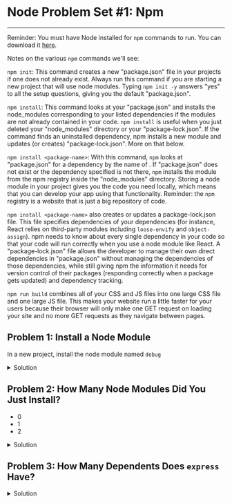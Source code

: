 # Node Problem Set #1: Npm

---

Reminder: You must have Node installed for 
`npm` commands to run. You can download it
[here](https://nodejs.org/en/download/).

Notes on the various `npm` commands we'll see:

`npm init`: This command creates a new
"package.json" file in your projects if one does not
already exist. Always run this command if you are
starting a new project that will use node modules.
Typing `npm init -y` answers
"yes" to all the setup questions, giving you
the default "package.json".

`npm install`: This command looks at your "package.json"
and installs the node_modules corresponding to your
listed dependencies if the modules are not already
contained in your code. `npm install` is useful when you just
deleted your "node_modules" directory or your "package-lock.json".
If the command finds an uninstalled dependency, npm installs a new module
and updates (or creates) "package-lock.json".
More on that below.

`npm install <package-name>`: 
With this command, `npm` looks at "package.json" for
a dependency by the name of <package-name>.
If "package.json" does not exist or the dependency specified
is not there, `npm` installs the module from the npm
registry inside the "node_modules" directory.
Storing a node module in your project gives you
the code you need locally, which means that you can
develop your app using that functionality.
Reminder: the `npm` registry is a website that 
is just a big repository of code.

`npm install <package-name>` also creates or updates
a package-lock.json file. This file
specifies dependencies of your dependencies (for instance,
React relies on third-party modules including
`loose-envify` and `object-assign`). npm needs to know about
every single dependency in your code so that
your code will run correctly when you use a node module
like React. A "package-lock.json" file
allows the developer to manage their own direct dependencies
in "package.json" without managing 
the dependencies of those dependencies,
while still giving npm the information it needs for version
control of their packages (responding correctly when a package
gets updated) and dependency tracking.

`npm run build` combines all of your CSS and JS
files into one large CSS file and one large JS file.
This makes your website run a little faster for your
users because their browser will only make one GET
request on loading your site and no more
GET requests as they navigate between pages.

## Problem 1: Install a Node Module
In a new project, install the node module named `debug`

<details>
<summary>Solution</summary>

1. Since this is a new project using node modules,
you should run `npm init -y` to create a new template
"package.json" file. This file will make it much easier
to track your dependencies and to install new node
modules.
2. Run `npm install debug` to install the `debug` node
module into your project.
</details>

## Problem 2: How Many Node Modules Did You Just Install?

- 0
- 1
- 2

<details>
<summary>Solution</summary>

You just installed 2 node modules. You installed
the node module called `debug`, as well as
its one dependency, a node module called
`ms` that makes working with milliseconds
easier. If you missed this, you can check in 
the node_modules folder of your project, 
or you can look at [npmjs.com](https://www.npmjs.com/package/debug)
and search for 
the package you want to install to look
at its dependencies.
</details>

## Problem 3: How Many Dependents Does `express` Have?
<details>
<summary>Solution</summary>

This node module has 60,369 dependents at the time I'm writing
this problem set. It probably has more by the time you're
reading this. You can view the number of dependents a
node module has by viewing its page on the npm
registry. Here is the page for [express](https://www.npmjs.com/package/express).
You can view its dependents by looking at the number
on the purple "Dependents" tab. The `express` node module
gains one dependent whenever another project is created
or updated to use the `express` node module.
</details>